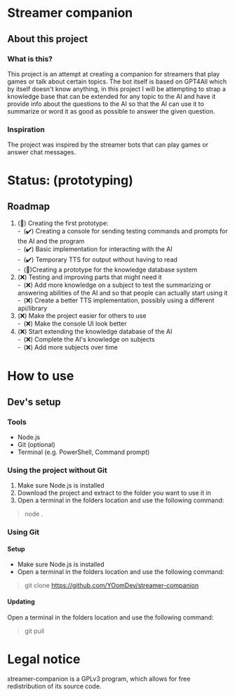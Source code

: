 # Streamer companion
## About this project
### What is this?
This project is an attempt at creating a companion for streamers that play games or talk about certain topics.
The bot itself is based on GPT4All which by itself doesn't know anything, in this project I will be attempting to strap a knowledge base that can be extended for any topic to the AI and have it provide info about the questions to the AI so that the AI can use it to summarize or word it as good as possible to answer the given question.

### Inspiration
The project was inspired by the streamer bots that can play games or answer chat messages.

# Status: (prototyping)
##   Roadmap
1. (🚧) Creating the first prototype:<br/>
-&ensp;(✔️) Creating a console for sending testing commands and prompts for the AI and the program<br/> 
-&ensp;(✔️) Basic implementation for interacting with the AI<br/>
-&ensp;(✔️) Temporary TTS for output without having to read<br/>
-&ensp;(🚧)Creating a prototype for the knowledge database system<br/>
2. (❌) Testing and improving parts that might need it<br/>
-&ensp;(❌) Add more knowledge on a subject to test the summarizing or answering abilities of the AI and so that people can actually start using it<br/>
-&ensp;(❌) Create a better TTS implementation, possibly using a different api/library<br/>
3. (❌) Make the project easier for others to use<br/>
   -&ensp;(❌) Make the console UI look better<br/>
4. (❌) Start extending the knowledge database of the AI<br/>
-&ensp;(❌) Complete the AI's knowledge on subjects<br/>
-&ensp;(❌) Add more subjects over time

# How to use
## Dev's setup
### Tools
 - Node.js
 - Git (optional)
 - Terminal (e.g. PowerShell, Command prompt)

### Using the project without Git
1. Make sure Node.js is installed
2. Download the project and extract to the folder you want to use it in
3. Open a terminal in the folders location and use the following command:
> node .
   
### Using Git
#### Setup
 - Make sure Node.js is installed
 - Open a terminal in the folders location and use the following command:
> git clone https://github.com/YOomDev/streamer-companion

#### Updating
Open a terminal in the folders location and use the following command:
> git pull

# Legal notice
streamer-companion is a GPLv3 program, which allows for free redistribution of its source code.